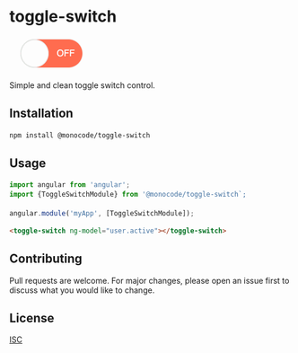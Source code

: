 # toggle-switch
![toggle-switch image](docs/toggle-switch.gif)

Simple and clean toggle switch control.

## Installation

```bash
npm install @monocode/toggle-switch
```

## Usage
```javascript
import angular from 'angular';
import {ToggleSwitchModule} from '@monocode/toggle-switch`;

angular.module('myApp', [ToggleSwitchModule]);
```
```html
<toggle-switch ng-model="user.active"></toggle-switch>
```


## Contributing
Pull requests are welcome. For major changes, please open an issue first to discuss what you would like to change.

## License
[ISC](https://choosealicense.com/licenses/isc/)